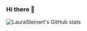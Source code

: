 

### Hi there 👋










<!--Status-->
![LauraSteinert's GitHub stats](https://github-readme-stats.vercel.app/api?username=LauraSteinert&show_icons=true&theme=synthwave)
<!--
**LauraSteinert/LauraSteinert** is a ✨ _special_ ✨ repository because its `README.md` (this file) appears on your GitHub profile.

Here are some ideas to get you started:

- 🔭 I’m currently working on ...
- 🌱 I’m currently learning ...
- 👯 I’m looking to collaborate on ...
- 🤔 I’m looking for help with ...
- 💬 Ask me about ...
- 📫 How to reach me: ...
- 😄 Pronouns: ...
- ⚡ Fun fact: ...
-->
